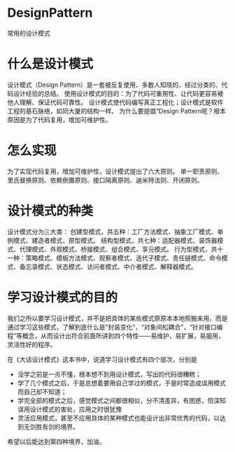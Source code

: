 # DesignPattern
常用的设计模式

# 什么是设计模式
设计模式（Design Pattern）是一套被反复使用、多数人知晓的、经过分类的、代码设计经验的总结。 
使用设计模式的目的：为了代码可重用性、让代码更容易被他人理解、保证代码可靠性。 设计模式使代码编写真正工程化；设计模式是软件工程的基石脉络，如同大厦的结构一样。 
为什么要提倡“Design Pattern呢？根本原因是为了代码复用，增加可维护性。

# 怎么实现
为了实现代码复用，增加可维护性，设计模式提出了六大原则。
单一职责原则、里氏替换原则、依赖倒置原则、接口隔离原则、迪米特法则、开闭原则。

# 设计模式的种类
设计模式分为三大类： 
创建型模式，共五种：工厂方法模式、抽象工厂模式、单例模式、建造者模式、原型模式。 
结构型模式，共七种：适配器模式、装饰器模式、代理模式、外观模式、桥接模式、组合模式、享元模式。 
行为型模式，共十一种：策略模式、模板方法模式、观察者模式、迭代子模式、责任链模式、命令模式、备忘录模式、状态模式、访问者模式、中介者模式、解释器模式。

# 学习设计模式的目的
我们之所以要学习设计模式，并不是把具体的某些模式原原本本地照搬来用，而是通过学习这些模式，了解到底什么是“封装变化”，“对象间松耦合”，“针对接口编程”等概念，从而设计出符合前面所讲到四个特性——易维护，易扩展，易服用，灵活性好的程序。

在《大话设计模式》这本书中，说道学习设计模式有四个层次，分别是

  * 没学之前是一点不懂，根本想不到用设计模式，写出的代码很糟糕；
  * 学了几个模式之后，于是总想着要用自己学过的模式，于是时常造成误用模式而自己却不知道；
  * 学完全部的模式之后，感觉模式之间都很相似，分不清差异，有困惑，但深知误用设计模式的害处，应用之时很犹豫
  * 灵活应用模式，甚至不应用具体的某种模式也能设计出非常优秀的代码，以达到无剑胜有剑的境界。
  
  希望以后能达到第四种境界，加油。

